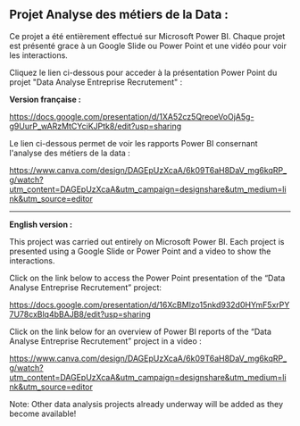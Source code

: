 ## Projet Analyse des métiers de la Data :

Ce projet a été entièrement effectué sur Microsoft Power BI. Chaque projet est présenté grace à un Google Slide ou Power Point et une vidéo pour voir les interactions. 

Cliquez le lien ci-dessous pour acceder à la présentation Power Point du projet "Data Analyse Entreprise Recrutement" :

**Version française :** 

https://docs.google.com/presentation/d/1XA52cz5QreoeVoOjA5g-g9UurP_wARzMtCYciKJPtk8/edit?usp=sharing

Le lien ci-dessous permet de voir les rapports Power BI consernant l'analyse des métiers de la data :

https://www.canva.com/design/DAGEpUzXcaA/6k09T6aH8DaV_mg6kqRP_g/watch?utm_content=DAGEpUzXcaA&utm_campaign=designshare&utm_medium=link&utm_source=editor

--------------------------------------------------------------------------------------------------------
**English version :**

This project was carried out entirely on Microsoft Power BI. Each project is presented using a Google Slide or Power Point and a video to show the interactions. 

Click on the link below to access the Power Point presentation of the “Data Analyse Entreprise Recrutement” project:

https://docs.google.com/presentation/d/16XcBMlzo15nkd932d0HYmF5xrPY7U78cxBlq4bBAJB8/edit?usp=sharing

Click on the link below for an overview of Power BI reports of the “Data Analyse Entreprise Recrutement” project in a video :


https://www.canva.com/design/DAGEpUzXcaA/6k09T6aH8DaV_mg6kqRP_g/watch?utm_content=DAGEpUzXcaA&utm_campaign=designshare&utm_medium=link&utm_source=editor

Note: Other data analysis projects already underway will be added as they become available!
